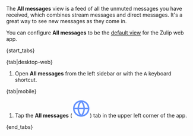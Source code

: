 The **All messages** view is a feed of all the unmuted messages you have
received, which combines stream messages and direct messages. It's a great way
to see new messages as they come in.

You can configure **All messages** to be the [default
view](/help/configure-default-view#configure-default-view) for the Zulip web app.

{start_tabs}

{tab|desktop-web}

1. Open **All messages** from the left sidebar or with the
   <kbd>A</kbd> keyboard shortcut.

{tab|mobile}

1. Tap the **All messages**
   (<img src="/static/images/help/mobile-globe-icon.svg" alt="globe" class="mobile-icon"/>)
   tab in the upper left corner of the app.

{end_tabs}
